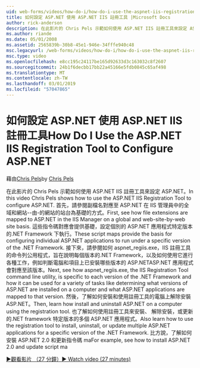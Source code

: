 ```yaml
---
uid: web-forms/videos/how-do-i/how-do-i-use-the-aspnet-iis-registration-tool-to-configure-aspnet
title: 如何設定 ASP.NET 使用 ASP.NET IIS 註冊工具 |Microsoft Docs
author: rick-anderson
description: 在此影片的 Chris Pels 示範如何使用 ASP.NET IIS 註冊工具來設定 ASP.NET。 首先，請參閱如何副檔名對應到 ASP.NET...
ms.author: riande
ms.date: 05/01/2008
ms.assetid: 2565839b-30b8-45e1-946e-34fffe940c48
msc.legacyurl: /web-forms/videos/how-do-i/how-do-i-use-the-aspnet-iis-registration-tool-to-configure-aspnet
msc.type: video
ms.openlocfilehash: e8cc195c24117be165d92633d3c163032c8f2607
ms.sourcegitcommit: 24b1f6decbb17bb22a45166e5fdb0845c65af498
ms.translationtype: MT
ms.contentlocale: zh-TW
ms.lasthandoff: 03/01/2019
ms.locfileid: "57047865"
---
```

<a name="how-do-i-use-the-aspnet-iis-registration-tool-to-configure-aspnet"></a><span data-ttu-id="dd84b-104">如何設定 ASP.NET 使用 ASP.NET IIS 註冊工具</span><span class="sxs-lookup"><span data-stu-id="dd84b-104">How Do I Use the ASP.NET IIS Registration Tool to Configure ASP.NET</span></span>
====================
<span data-ttu-id="dd84b-105">藉由[Chris Pels](https://twitter.com/chrispels)</span><span class="sxs-lookup"><span data-stu-id="dd84b-105">by [Chris Pels](https://twitter.com/chrispels)</span></span>

<span data-ttu-id="dd84b-106">在此影片的 Chris Pels 示範如何使用 ASP.NET IIS 註冊工具來設定 ASP.NET。</span><span class="sxs-lookup"><span data-stu-id="dd84b-106">In this video Chris Pels shows how to use the ASP.NET IIS Registration Tool to configure ASP.NET.</span></span> <span data-ttu-id="dd84b-107">首先，請參閱副檔名對應至 ASP.NET 在 IIS 管理員中的全域和網站--由-的網站的站台為基礎的方式。</span><span class="sxs-lookup"><span data-stu-id="dd84b-107">First, see how file extensions are mapped to ASP.NET in the IIS Manager on a global and web-site-by-web site basis.</span></span> <span data-ttu-id="dd84b-108">這些指令碼對應會提供基礎，設定個別的 ASP.NET 應用程式特定版本的.NET Framework 下執行。</span><span class="sxs-lookup"><span data-stu-id="dd84b-108">These script maps provide the basis for configuring individual ASP.NET applications to run under a specific version of the .NET Framework.</span></span> <span data-ttu-id="dd84b-109">接下來，請參閱如何 aspnet\_regiis.exe，IIS 註冊工具的命令列公用程式，旨在說明每個版本的.NET Framework，以及如何使用它進行各種工作，例如判斷電腦和項目上已安裝哪些版本的 ASP.NETASP.NET 應用程式會對應至該版本。</span><span class="sxs-lookup"><span data-stu-id="dd84b-109">Next, see how aspnet\_regiis.exe, the IIS Registration Tool command line utility, is specific to each version of the .NET Framework and how it can be used for a variety of tasks like determining what versions of ASP.NET are installed on a computer and what ASP.NET applications are mapped to that version.</span></span> <span data-ttu-id="dd84b-110">然後，了解如何安裝和使用註冊工具的電腦上解除安裝 ASP.NET。</span><span class="sxs-lookup"><span data-stu-id="dd84b-110">Then, learn how install and uninstall ASP.NET on a computer using the registration tool.</span></span> <span data-ttu-id="dd84b-111">也了解如何使用註冊工具來安裝、 解除安裝，或更新的.NET framework 特定版本的多個 ASP.NET 應用程式。</span><span class="sxs-lookup"><span data-stu-id="dd84b-111">Also learn how to use the registration tool to install, uninstall, or update multiple ASP.NET applications for a specific version of the .NET Framework.</span></span> <span data-ttu-id="dd84b-112">比方說，了解如何安裝 ASP.NET 2.0 和更新指令碼 ma</span><span class="sxs-lookup"><span data-stu-id="dd84b-112">For example, see how to install ASP.NET 2.0 and update script ma</span></span>

[<span data-ttu-id="dd84b-113">&#9654;觀看影片 （27 分鐘）</span><span class="sxs-lookup"><span data-stu-id="dd84b-113">&#9654; Watch video (27 minutes)</span></span>](https://channel9.msdn.com/Blogs/ASP-NET-Site-Videos/how-do-i-use-the-aspnet-iis-registration-tool-to-configure-aspnet)
